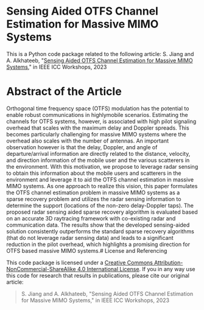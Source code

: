 # Sensing Aided OTFS Channel Estimation for Massive MIMO Systems

This is a Python code package related to the following article:
S. Jiang and A. Alkhateeb, "[Sensing Aided OTFS Channel Estimation for Massive MIMO Systems](https://arxiv.org/abs/2209.11321)," in IEEE ICC Workshops, 2023

# Abstract of the Article
Orthogonal time frequency space (OTFS) modulation has the potential to enable robust communications in highlymobile scenarios. Estimating the channels for OTFS systems, however, is associated with high pilot signaling overhead that scales with the maximum delay and Doppler spreads. This becomes particularly challenging for massive MIMO systems where the overhead also scales with the number of antennas. An important observation however is that the delay, Doppler, and angle of departure/arrival information are directly related to the distance, velocity, and direction information of the mobile user and the various scatterers in the environment. With this motivation, we propose to leverage radar sensing to obtain this information about the mobile users and scatterers in the environment and leverage it to aid the OTFS channel estimation in massive MIMO systems. As one approach to realize this vision, this paper formulates the OTFS channel estimation problem in massive MIMO systems as a sparse recovery problem and utilizes the radar sensing information to determine the support (locations of the non-zero delay-Doppler taps). The proposed radar sensing aided sparse recovery algorithm is evaluated based on an accurate 3D raytracing framework with co-existing radar and communication data. The results show that the developed sensing-aided solution consistently outperforms the standard sparse recovery algorithms (that do not leverage radar sensing data) and leads to a significant reduction in the pilot overhead, which highlights a promising direction for OTFS based massive MIMO systems.# License and Referencing

This code package is licensed under a [Creative Commons Attribution-NonCommercial-ShareAlike 4.0 International License](https://creativecommons.org/licenses/by-nc-sa/4.0/). 
If you in any way use this code for research that results in publications, please cite our original article:
> S. Jiang and A. Alkhateeb, "Sensing Aided OTFS Channel Estimation for Massive MIMO Systems," in IEEE ICC Workshops, 2023
